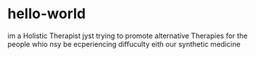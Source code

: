 # hello-world
im a Holistic Therapist jyst trying to promote alternative Therapies for the people whio nsy be ecperiencing diffuculty eith our synthetic medicine
